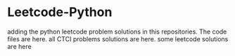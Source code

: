 # Leetcode-Python
adding the python leetcode problem solutions in this repositories. 
The code files are here.
all CTCI problems solutions are here.
some leetcode solutions are here




































































































































































































































































































































































































































































































































































































































































































































































































































































